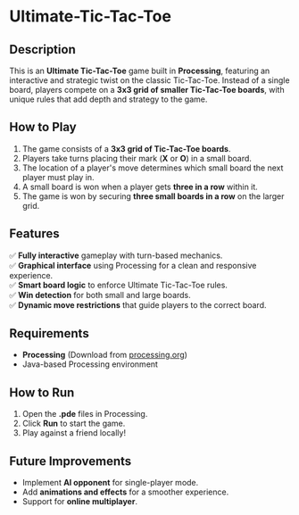 # Ultimate-Tic-Tac-Toe

## Description
This is an **Ultimate Tic-Tac-Toe** game built in **Processing**, featuring an interactive and strategic twist on the classic Tic-Tac-Toe. Instead of a single board, players compete on a **3x3 grid of smaller Tic-Tac-Toe boards**, with unique rules that add depth and strategy to the game.

## How to Play
1. The game consists of a **3x3 grid of Tic-Tac-Toe boards**.
2. Players take turns placing their mark (**X** or **O**) in a small board.
3. The location of a player's move determines which small board the next player must play in.
4. A small board is won when a player gets **three in a row** within it.
5. The game is won by securing **three small boards in a row** on the larger grid.

## Features
✅ **Fully interactive** gameplay with turn-based mechanics.  
✅ **Graphical interface** using Processing for a clean and responsive experience.  
✅ **Smart board logic** to enforce Ultimate Tic-Tac-Toe rules.  
✅ **Win detection** for both small and large boards.  
✅ **Dynamic move restrictions** that guide players to the correct board.  

## Requirements
- **Processing** (Download from [processing.org](https://processing.org))  
- Java-based Processing environment  

## How to Run
1. Open the **.pde** files in Processing.
2. Click **Run** to start the game.
3. Play against a friend locally!

## Future Improvements
- Implement **AI opponent** for single-player mode.
- Add **animations and effects** for a smoother experience.
- Support for **online multiplayer**.
